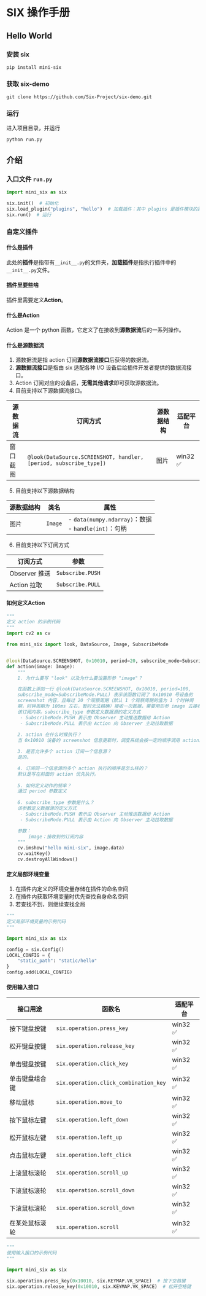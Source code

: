 # SIX 操作手册

## Hello World

### 安装 six

```shell
pip install mini-six
```

### 获取 six-demo

```shell
git clone https://github.com/Six-Project/six-demo.git
```

### 运行

进入项目目录，并运行

```shell
python run.py
```

## 介绍

### 入口文件 `run.py`

```python
import mini_six as six

six.init()  # 初始化
six.load_plugin("plugins", "hello")  # 加载插件：其中 plugins 是插件模块的路径，支持绝对路径和相对路径，hello 是插件名称
six.run()  # 运行

```

### 自定义插件

#### 什么是插件

此处的**插件**是指带有`__init__.py`的文件夹，**加载插件**是指执行插件中的`__init__.py`文件。

#### 插件里要些啥

插件里需要定义**Action**。

#### 什么是Action

Action 是一个 python 函数，它定义了在接收到**源数据流**后的一系列操作。

#### 什么是源数据流

1. 源数据流是指 action 订阅**源数据流接口**后获得的数据流。
2. **源数据流接口**是指由 six 适配各种 I/O 设备后给插件开发者提供的数据流接口。
3. Action 订阅对应的设备后，**无需其他请求**即可获取源数据流。
4. 目前支持以下源数据流接口。

| 源数据流 | 订阅方式                                                                | 源数据结构 | 适配平台 |
|------|---------------------------------------------------------------------|-------|------|
| 窗口截图 | `@look(DataSource.SCREENSHOT, handler, [period, subscribe_type])`   | 图片    |  win32 ✅ |

5. 目前支持以下源数据结构

| 源数据结构 | 类名      | 属性                                                |
|-------|---------|---------------------------------------------------|
| 图片    | `Image` | - `data(numpy.ndarray)`：数据<br/>- `handle(int)`：句柄 |

6. 目前支持以下订阅方式

| 订阅方式        | 参数               |
|-------------|------------------|
| Observer 推送 | `Subscribe.PUSH` |
| Action 拉取   | `Subscribe.PULL` |

#### 如何定义Action

```python
"""
定义 action 的示例代码
"""
import cv2 as cv

from mini_six import look, DataSource, Image, SubscribeMode


@look(DataSource.SCREENSHOT, 0x10010, period=20, subscribe_mode=SubscribeMode.PULL)
def action(image: Image):
    """
    1. 为什么要写 "look" 以及为什么要设置形参 "image"？

    在函数上添加一行 @look(DataSource.SCREENSHOT, 0x10010, period=100,
    subscribe_mode=SubscribeMode.PULL) 表示该函数订阅了 0x10010 号设备的
    screenshot 内容，且每过 20 个观察周期（默认 1 个观察周期的值为 1 个时钟周
    期，时钟周期为 100ms 左右，暂时无法精确）接收一次数据，需要用形参 image 去接收
    该订阅内容。subscribe_type 参数定义数据源的定义方式
     - SubscribeMode.PUSH 表示由 Observer 主动推送数据给 Action
     - SubscribeMode.PULL 表示由 Action 向 Observer 主动拉取数据
    
    2. action 在什么时候执行？
    当 0x10010 设备的 screenshot 信息更新时，调度系统会按一定的顺序调用 action。

    3. 是否允许多个 action 订阅一个信息源？
    是的。

    4. 订阅同一个信息源的多个 action 执行的顺序是怎么样的？
    默认是写在前面的 action 优先执行。
    
    5. 如何定义动作的频率？
    通过 period 参数定义
    
    6. subscribe_type 参数是什么？
    该参数定义数据源的定义方式
     - SubscribeMode.PUSH 表示由 Observer 主动推送数据给 Action
     - SubscribeMode.PULL 表示由 Action 向 Observer 主动拉取数据

    参数：
        image：接收到的订阅内容
    """
    cv.imshow("hello mini-six", image.data)
    cv.waitKey()
    cv.destroyAllWindows()

```

#### 定义局部环境变量

1. 在插件内定义的环境变量存储在插件的命名空间
2. 在插件内获取环境变量时优先查找自身命名空间
3. 若查找不到，则继续查找全局

```python
"""
定义局部环境变量的示例代码
"""

import mini_six as six

config = six.Config()
LOCAL_CONFIG = {
    "static_path": "static/hello"
}
config.add(LOCAL_CONFIG)
```

#### 使用输入接口

| 接口用途    | 函数名                                   | 适配平台     |
|---------|---------------------------------------|----------|
| 按下键盘按键  | `six.operation.press_key`             | win32 ✅  |
| 松开键盘按键  | `six.operation.release_key`           | win32 ✅  |
| 单击键盘按键  | `six.operation.click_key`             | win32 ✅  |
| 单击键盘组合键 | `six.operation.click_combination_key` | win32 ✅  |
| 移动鼠标    | `six.operation.move_to`               | win32 ✅  |
| 按下鼠标左键  | `six.operation.left_down`             | win32 ✅  |
| 松开鼠标左键  | `six.operation.left_up`               | win32 ✅  |
| 点击鼠标左键  | `six.operation.left_click`            | win32 ✅  |
| 上滚鼠标滚轮  | `six.operation.scroll_up`             | win32 ✅  |
| 下滚鼠标滚轮  | `six.operation.scroll_down`           | win32 ✅  |
| 下滚鼠标滚轮  | `six.operation.scroll_down`           | win32 ✅  |
| 在某处鼠标滚轮 | `six.operation.scroll`                | win32 ✅  |

```python
"""
使用输入接口的示例代码
"""

import mini_six as six

six.operation.press_key(0x10010, six.KEYMAP.VK_SPACE)  # 按下空格键
six.operation.release_key(0x10010, six.KEYMAP.VK_SPACE)  # 松开空格键

```
